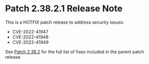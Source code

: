 # Patch 2.38.2.1 Release Note

This is a HOTFIX patch release to address security issues:

- CVE-2022-41947
- CVE-2022-41948
- CVE-2022-41949


See [Patch 2.38.2](ReleaseNote-2.38.2.md) for the full list of fixes included in the parent patch release.
